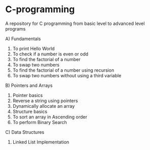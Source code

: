 # C-programming
A repository for C programming from basic level to advanced level programs

A) Fundamentals
   1) To print Hello World
   2) To check if a number is even or odd
   3) To find the factorial of a number
   4) To swap two numbers
   5) To find the factorial of a number using recursion
   6) To swap two numbers without using a third variable

B) Pointers and Arrays
   1) Pointer basics
   2) Reverse a string using pointers
   3) Dynamically allocate an array
   4) Structure basics
   5) To sort an array in Ascending order
   6) To perform Binary Search

C) Data Structures
   1) Linked List Implementation 
